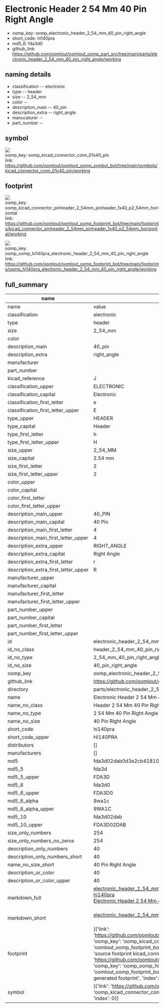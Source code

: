# Electronic Header 2 54 Mm 40 Pin Right Angle

  
* oomp_key: oomp_electronic_header_2_54_mm_40_pin_right_angle 
* short_code: hi140pra
* md5_6: fda3d0  
* github_link: https://github.com/oomlout/oomlout_oomp_part_src/tree/main/parts/electronic_header_2_54_mm_40_pin_right_angle/working  
## naming details
* classification -- electronic
* type -- header
* size -- 2_54_mm
* color -- 
* description_main -- 40_pin
* description_extra -- right_angle
* manucaturer -- 
* part_number -- 



## symbol

![](symbol/{index}/working/working_600.png)  
oomp_key: oomp_kicad_connector_conn_01x40_pin  
link: https://github.com/oomlout/oomlout_oomp_symbol_bot/tree/main/symbols/kicad_connector_conn_01x40_pin/working  

## footprint

![](footprint/{index}/working/working_600.png)  
oomp_key: oomp_kicad_connector_pinheader_2_54mm_pinheader_1x40_p2_54mm_horizontal  
link: https://github.com/oomlout/oomlout_oomp_footprint_bot/tree/main/footprints/kicad_connector_pinheader_2_54mm_pinheader_1x40_p2_54mm_horizontal/working  

![](footprint/{index}/working/working_600.png)  
oomp_key: oomp_oomp_hi140pra_electronic_header_2_54_mm_40_pin_right_angle  
link: https://github.com/oomlout/oomlout_oomp_footprint_bot/tree/main/footprints/oomp_hi140pra_electronic_header_2_54_mm_40_pin_right_angle/working  

## full_summary
| name | value | 
| --- | --- | 
| name | value | 
| classification | electronic | 
| type | header | 
| size | 2_54_mm | 
| color |  | 
| description_main | 40_pin | 
| description_extra | right_angle | 
| manufacturer |  | 
| part_number |  | 
| kicad_reference | J | 
| classification_upper | ELECTRONIC | 
| classification_capital | Electronic | 
| classification_first_letter | e | 
| classification_first_letter_upper | E | 
| type_upper | HEADER | 
| type_capital | Header | 
| type_first_letter | h | 
| type_first_letter_upper | H | 
| size_upper | 2_54_MM | 
| size_capital | 2.54 mm | 
| size_first_letter | 2 | 
| size_first_letter_upper | 2 | 
| color_upper |  | 
| color_capital |  | 
| color_first_letter |  | 
| color_first_letter_upper |  | 
| description_main_upper | 40_PIN | 
| description_main_capital | 40 Pin | 
| description_main_first_letter | 4 | 
| description_main_first_letter_upper | 4 | 
| description_extra_upper | RIGHT_ANGLE | 
| description_extra_capital | Right Angle | 
| description_extra_first_letter | r | 
| description_extra_first_letter_upper | R | 
| manufacturer_upper |  | 
| manufacturer_capital |  | 
| manufacturer_first_letter |  | 
| manufacturer_first_letter_upper |  | 
| part_number_upper |  | 
| part_number_capital |  | 
| part_number_first_letter |  | 
| part_number_first_letter_upper |  | 
| id | electronic_header_2_54_mm_40_pin_right_angle | 
| id_no_class | header_2_54_mm_40_pin_right_angle | 
| id_no_type | 2_54_mm_40_pin_right_angle | 
| id_no_size | 40_pin_right_angle | 
| oomp_key | oomp_electronic_header_2_54_mm_40_pin_right_angle | 
| github_link | https://github.com/oomlout/oomlout_oomp_part_src/tree/main/parts/electronic_header_2_54_mm_40_pin_right_angle/working | 
| directory | parts/electronic_header_2_54_mm_40_pin_right_angle | 
| name | Electronic Header 2 54 Mm 40 Pin Right Angle | 
| name_no_class | Header 2 54 Mm 40 Pin Right Angle | 
| name_no_type | 2 54 Mm 40 Pin Right Angle | 
| name_no_size | 40 Pin Right Angle | 
| short_code | hi140pra | 
| short_code_upper | HI140PRA | 
| distributors | [] | 
| manufacturers | [] | 
| md5 | fda3d02dab0d3e2cb41810d727dc48cb | 
| md5_5 | fda3d | 
| md5_5_upper | FDA3D | 
| md5_6 | fda3d0 | 
| md5_6_upper | FDA3D0 | 
| md5_6_alpha | 9wa1c | 
| md5_6_alpha_upper | 9WA1C | 
| md5_10 | fda3d02dab | 
| md5_10_upper | FDA3D02DAB | 
| size_only_numbers | 254 | 
| size_only_numbers_no_zeros | 254 | 
| description_only_numbers | 40 | 
| description_only_numbers_short | 40 | 
| name_no_size_short | 40 Pin Right Angle | 
| description_or_color | 40 | 
| description_or_color_upper | 40 | 
| markdown_full | [electronic_header_2_54_mm_40_pin_right_angle](https://github.com/oomlout/oomlout_oomp_part_src/tree/main/parts/electronic_header_2_54_mm_40_pin_right_angle/working)<br>[hi140pra](https://github.com/oomlout/oomlout_oomp_part_src/tree/main/parts/electronic_header_2_54_mm_40_pin_right_angle/working)<br>[Electronic Header 2 54 Mm 40 Pin Right Angle](https://github.com/oomlout/oomlout_oomp_part_src/tree/main/parts/electronic_header_2_54_mm_40_pin_right_angle/working)<br><br> | 
| markdown_short | [electronic_header_2_54_mm_40_pin_right_angle](https://github.com/oomlout/oomlout_oomp_part_src/tree/main/parts/electronic_header_2_54_mm_40_pin_right_angle/working)<br><br> | 
| footprint | [{'link': 'https://github.com/oomlout/oomlout_oomp_footprint_bot/tree/main/foootprntss/kicad_connector_pinheader_2_54mm_pinheader_1x40_p2_54mm_horizontal', 'oomp_key': 'oomp_kicad_connector_pinheader_2_54mm_pinheader_1x40_p2_54mm_horizontal', 'directory': 'oomlout_oomp_footprint_bot/footprints/kicad_connector_pinheader_2_54mm_pinheader_1x40_p2_54mm_horizontal//working/working.kicad_mod', 'note': 'source footprint kicad_connector_pinheader_2_54mm_pinheader_1x40_p2_54mm_horizontal', 'index': 0}, {'link': 'https://github.com/oomlout/oomlout_oomp_footprint_bot/tree/main/foootprntss/oomp_hi140pra_electronic_header_2_54_mm_40_pin_right_angle', 'oomp_key': 'oomp_oomp_hi140pra_electronic_header_2_54_mm_40_pin_right_angle', 'directory': 'oomlout_oomp_footprint_bot/footprints/oomp_hi140pra_electronic_header_2_54_mm_40_pin_right_angle//working/working.kicad_mod', 'note': 'oomp generated footprint', 'index': 1}] | 
| symbol | [{'link': 'https://github.com/oomlout/oomlout_oomp_symbol_bot/tree/main/symbols/kicad_connector_conn_01x40_pin', 'oomp_key': 'oomp_kicad_connector_conn_01x40_pin', 'directory': 'oomlout_oomp_symbol_bot/symbols/kicad_connector_conn_01x40_pin//working/working.kicad_sym', 'index': 0}] | 
